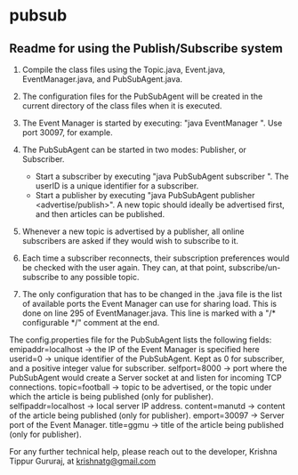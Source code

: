 # pubsub
Readme for using the Publish/Subscribe system
------------------------------------------------

1. Compile the class files using the Topic.java, Event.java, EventManager.java, and PubSubAgent.java.

2. The configuration files for the PubSubAgent will be created in the current directory of the class files when it is executed.

3. The Event Manager is started by executing: "java EventManager <serverport>". Use port 30097, for example.

4. The PubSubAgent can be started in two modes: Publisher, or Subscriber.
	- Start a subscriber by executing "java PubSubAgent subscriber <userID>". The userID is a unique identifier for a subscriber.
	- Start a publisher by executing "java PubSubAgent publisher <advertise/publish>". A new topic should ideally be advertised first, and then articles can be published.

5. Whenever a new topic is advertised by a publisher, all online subscribers are asked if they would wish to subscribe to it.

6. Each time a subscriber reconnects, their subscription preferences would be checked with the user again. They can, at that point, subscribe/un-subscribe to any possible topic.

7. The only configuration that has to be changed in the .java file is the list of available ports the Event Manager can use for sharing load. This is done on line 295 of EventManager.java. This line is marked with a "/* configurable */" comment at the end.

The config.properties file for the PubSubAgent lists the following fields:
emipaddr=localhost	-> the IP of the Event Manager is specified here
userid=0		-> unique identifier of the PubSubAgent. Kept as 0 for subscriber, and a positive integer value for subscriber.
selfport=8000		-> port where the PubSubAgent would create a Server socket at and listen for incoming TCP connections.
topic=football		-> topic to be advertised, or the topic under which the article is being published (only for publisher).
selfipaddr=localhost	-> local server IP address.
content=manutd		-> content of the article being published (only for publisher).
emport=30097		-> Server port of the Event Manager.
title=ggmu		-> title of the article being published (only for publisher).

For any further technical help, please reach out to the developer, Krishna Tippur Gururaj, at krishnatg@gmail.com
